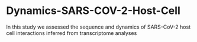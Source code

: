 # Dynamics-SARS-COV-2-Host-Cell
In this study we assessed the sequence and dynamics of SARS-CoV-2 host cell interactions inferred from  transcriptome analyses
